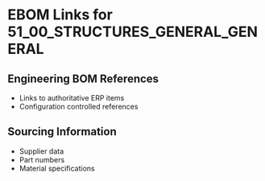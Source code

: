 # EBOM Links for 51_00_STRUCTURES_GENERAL_GENERAL

## Engineering BOM References
- Links to authoritative ERP items
- Configuration controlled references

## Sourcing Information
- Supplier data
- Part numbers
- Material specifications
